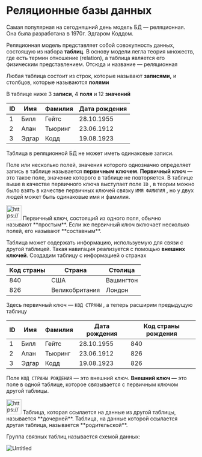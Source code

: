 # Реляционные базы данных

Самая популярная на сегодняшний день модель БД — реляционная. Она была разработана в 1970г. Эдгаром Коддом.

Реляционная модель представляет собой совокупность данных, состоящую из набора **таблиц**. В основу модели легла теория множеств, где есть термин отношение (relation), а таблица является его физическим представлением. Отсюда и название — реляционная

Любая таблица состоит из строк, которые называют **записями,** и столбцов, которые называются **полями**

В таблице ниже 3 **записи**, 4 **поля** и 12 **значений**

| ID | Имя | Фамилия | Дата рождения |
| --- | --- | --- | --- |
| 1 | Билл | Гейтс | 28.10.1955 |
| 2 | Алан | Тьюринг | 23.06.1912 |
| 3 | Эдгар | Кодд | 19.08.1923 |

Таблица в реляционной БД не может иметь одинаковые записи. 

Поле или несколько полей, значения которого однозначно определяет запись в таблице называется **первичным ключем**. **Первичный ключ** — это такое поле, значение которого в таблице не повторяется. В таблице выше в качестве первичного ключа выступает поле `ID` , в теории можно было взять в качестве первичных ключей связку `ИМЯ ФАМИЛИЯ` , но у двух людей может быть одинаковые имя и фамилия.

<aside>
<img src="https://ucarecdn.com/6b58fd6f-f20b-4e9d-9bf5-cfdec5035d50/" alt="https://ucarecdn.com/6b58fd6f-f20b-4e9d-9bf5-cfdec5035d50/" width="40px" /> Первичный ключ, состоящий из одного поля, обычно называют **простым**. Если же первичный ключ включает несколько полей, его называют **составным**.

</aside>

Таблица может содержать информацию, используемую для связи с другой таблицей. Такая навигация реализуется с помощью **внешних ключей**. Создадим таблицу с информацией о странах

| Код страны | Страна | Столица |
| --- | --- | --- |
| 840 | США | Вашингтон |
| 826 | Великобритания | Лондон |

Здесь первичный ключ — `КОД СТРАНЫ` , а теперь расширим предыдущую таблицу

| ID | Имя | Фамилия | Дата рождения | Код страны рождения |
| --- | --- | --- | --- | --- |
| 1 | Билл | Гейтс | 28.10.1955 | 840 |
| 2 | Алан | Тьюринг | 23.06.1912 | 826 |
| 3 | Эдгар | Кодд | 19.08.1923 | 826 |

Поле `КОД СТРАНЫ РОЖДЕНИЯ` — это внешний ключ. **Внешний ключ —** это поле в одной таблице, которое связывается с первичным ключом другой таблицы. 

<aside>
<img src="https://ucarecdn.com/6b58fd6f-f20b-4e9d-9bf5-cfdec5035d50/" alt="https://ucarecdn.com/6b58fd6f-f20b-4e9d-9bf5-cfdec5035d50/" width="40px" /> Таблица, которая ссылается на данные из другой таблицы, называется **дочерней**. Таблица, на данные которой ссылается другая таблица, называется **родительской**.

</aside>

Группа связных таблиц называется схемой данных:

![Untitled](Untitled%205.png)